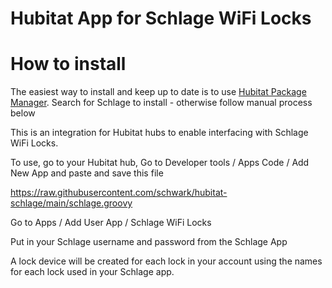 # Hubitat App for Schlage WiFi Locks

# How to install
The easiest way to install and keep up to date is to use [Hubitat Package Manager](https://hubitatpackagemanager.hubitatcommunity.com/installing.html). Search for Schlage to install - otherwise follow manual process below

This is an integration for Hubitat hubs to enable interfacing with Schlage WiFi Locks. 

To use, go to your Hubitat hub, Go to Developer tools / Apps Code / Add New App and paste and save this file

https://raw.githubusercontent.com/schwark/hubitat-schlage/main/schlage.groovy

Go to Apps / Add User App / Schlage WiFi Locks

Put in your Schlage username and password from the Schlage App

A lock device will be created for each lock in your account using the names for each lock used in your Schlage app.

